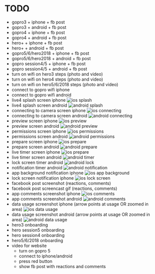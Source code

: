 # TODO
- gopro3 + iphone + fb post
- gopro3 + android + fb post
- gopro4 + iphone + fb post
- gopro4 + android + fb post
- hero+ + iphone + fb post
- hero+ + android + fb post
- gopro5/6/hero2018 + iphone + fb post
- gopro5/6/hero2018 + android + fb post
- gopro session4/5 + iphone + fb post
- gopro session4/5 + android + fb post
- turn on wifi on hero3 steps (photo and video)
- turn on wifi on hero4 steps (photo and video)
- turn on wifi on hero5/6/2018 steps (photo and video)
- connect to gopro wifi iphone
- connect to gopro wifi android
- live4 splash screen iphone ![ios splash](/assets/ios_splash_framed.jpg)
- live4 splash screen android ![android splash](/assets/android_splash_framed.jpg)
- connecting to camera screen iphone ![ios connecting](/assets/ios_connecting_framed.jpg)
- connecting to camera screen android ![android connecting](/assets/android_connecting_framed.jpg)
- preview screen iphone ![ios preview](/assets/ios_preview_framed.jpg)
- preview screen android ![android preview](/assets/android_preview_framed.jpg)
- permissions screen iphone ![ios permissions](/assets/ios_pick_permission_framed.jpg)
- permissions screen android ![android permissions](/assets/android_pick_permission_framed.jpg)
- prepare screen iphone ![ios prepare](/assets/ios_prepare_streaming_framed.jpg)
- prepare screen android ![android prepare](/assets/android_prepare_streaming_framed.jpg)
- live timer screen iphone ![ios prepare](/assets/ios_live_counter_framed.jpg)
- live timer screen android ![android timer](/assets/android_live_counter_framed.jpg)
- lock screen timer android ![android lock](/assets/android_lock_screen1_framed.jpg)
- notification timer android ![android notification](/assets/android_notification_framed.jpg)
- app background notification iphone ![ios app background](/assets/ios_background_notification_framed.jpg)
- lock screen notification iphone ![ios lock screen](/assets/ios_lock_screen1_framed.jpg)
- facebook post screenshot (reactions, comments)
- facebook post screencast gif (reactions, comments)
- app comments screenshot iphone ![ios comments](/assets/ios_comments_framed.jpg)
- app comments screenshot android ![android comments](/assets/android_comments_framed.jpg) 
- data usage screenshot iphone (arrow points at usage OR zoomed in area) ![ios data usage](/assets/ios_data_upload_framed.jpg)
- data usage screenshot android (arrow points at usage OR zoomed in area) ![android data usage](/assets/android_data_upload_framed.jpg)
- hero3 onboarding
- hero session5 onboarding
- hero session4 onboarding
- hero5/6/2018 onboarding
- video for website
  - turn on gopro 5
  - connect to iphone/android
  - press red button
  - show fb post with reactions and comments